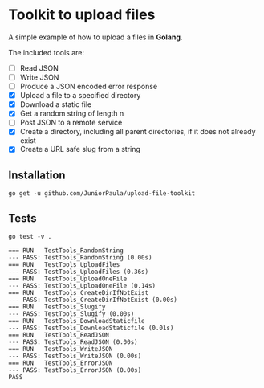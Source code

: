 # Toolkit to upload files

A simple example of how to upload a files in **Golang**.

The included tools are:

- [ ] Read JSON
- [ ] Write JSON
- [ ] Produce a JSON encoded error response
- [X] Upload a file to a specified directory
- [X] Download a static file
- [X] Get a random string of length n
- [ ] Post JSON to a remote service 
- [X] Create a directory, including all parent directories, if it does not already exist
- [X] Create a URL safe slug from a string

## Installation

`go get -u github.com/JuniorPaula/upload-file-toolkit`

## Tests
```golang 
go test -v .
```

```golang
=== RUN   TestTools_RandomString
--- PASS: TestTools_RandomString (0.00s)
=== RUN   TestTools_UploadFiles
--- PASS: TestTools_UploadFiles (0.36s)
=== RUN   TestTools_UploadOneFile
--- PASS: TestTools_UploadOneFile (0.14s)
=== RUN   TestTools_CreateDirIfNotExist
--- PASS: TestTools_CreateDirIfNotExist (0.00s)
=== RUN   TestTools_Slugify
--- PASS: TestTools_Slugify (0.00s)
=== RUN   TestTools_DownloadStaticfile
--- PASS: TestTools_DownloadStaticfile (0.01s)
=== RUN   TestTools_ReadJSON
--- PASS: TestTools_ReadJSON (0.00s)
=== RUN   TestTools_WriteJSON
--- PASS: TestTools_WriteJSON (0.00s)
=== RUN   TestTools_ErrorJSON
--- PASS: TestTools_ErrorJSON (0.00s)
PASS
```